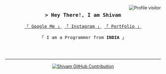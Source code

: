

<a href="https://komarev.com/ghpvc/?username=Sd-Shiivam">
  <img align="right" src="https://komarev.com/ghpvc/?username=Sd-Shiivam&label=Visitors&color=0e75b6&style=flat" alt="Profile visitor" />
</a>



<!-- Intro  -->
<h3 align="center">
        <samp>&gt; Hey There!, I am
                <b>Shivam</b>
        </samp>
</h3>


<p align="center"> 
  <samp>
    <a _target="blank" href="https://www.google.com/search?q=Sd-Shiivam+Shivam-Singh"  >「 Google Me 」</a>  <a _target="blank" href="https://www.instagram.com/sd_shiivam/"  >「 Instagram 」</a>  <a _target="blank" href="https://sd-shiivam.netlify.app/"  >「 PortFolio 」</a> 
    <br>
    <br>
    「 I am a Programmer from <b> INDIA </b> 」
    <br>
    <br>
  </samp>
</p>
<br/>
<hr/>

<p align="center">
  <a href="https://github.com/Sd-Shiivam">
    <img src="https://github-profile-summary-cards.vercel.app/api/cards/profile-details?username=Sd-Shiivam&theme=radical" alt="Shivam GitHub Contribution"/>
  </a>
</p>
